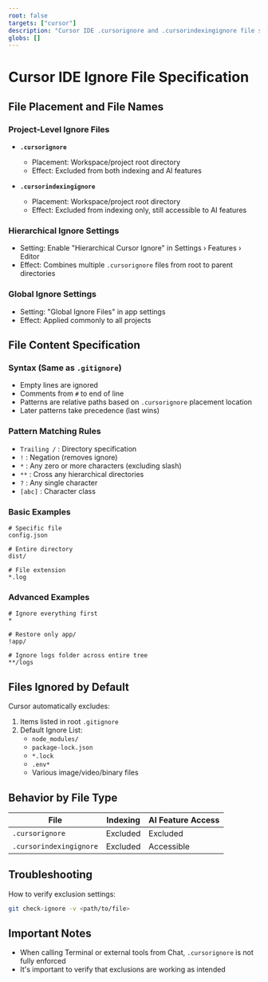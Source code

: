 ```yaml
---
root: false
targets: ["cursor"]
description: "Cursor IDE .cursorignore and .cursorindexingignore file specification"
globs: []
---
```


# Cursor IDE Ignore File Specification

## File Placement and File Names

### Project-Level Ignore Files
- **`.cursorignore`** 
  - Placement: Workspace/project root directory
  - Effect: Excluded from both indexing and AI features

- **`.cursorindexingignore`**
  - Placement: Workspace/project root directory  
  - Effect: Excluded from indexing only, still accessible to AI features

### Hierarchical Ignore Settings
- Setting: Enable "Hierarchical Cursor Ignore" in Settings › Features › Editor
- Effect: Combines multiple `.cursorignore` files from root to parent directories

### Global Ignore Settings
- Setting: "Global Ignore Files" in app settings
- Effect: Applied commonly to all projects

## File Content Specification

### Syntax (Same as `.gitignore`)
- Empty lines are ignored
- Comments from `#` to end of line
- Patterns are relative paths based on `.cursorignore` placement location
- Later patterns take precedence (last wins)

### Pattern Matching Rules
- `Trailing /` : Directory specification
- `!` : Negation (removes ignore)
- `*` : Any zero or more characters (excluding slash)
- `**` : Cross any hierarchical directories
- `?` : Any single character
- `[abc]` : Character class

### Basic Examples
```
# Specific file
config.json

# Entire directory
dist/

# File extension
*.log
```

### Advanced Examples
```
# Ignore everything first
*

# Restore only app/
!app/

# Ignore logs folder across entire tree
**/logs
```

## Files Ignored by Default

Cursor automatically excludes:
1. Items listed in root `.gitignore`
2. Default Ignore List:
   - `node_modules/`
   - `package-lock.json`
   - `*.lock`
   - `.env*`
   - Various image/video/binary files

## Behavior by File Type

| File                       | Indexing | AI Feature Access |
|----------------------------|----------|-------------------|
| `.cursorignore`            | Excluded | Excluded          |
| `.cursorindexingignore`    | Excluded | Accessible        |

## Troubleshooting

How to verify exclusion settings:
```bash
git check-ignore -v <path/to/file>
```

## Important Notes
- When calling Terminal or external tools from Chat, `.cursorignore` is not fully enforced
- It's important to verify that exclusions are working as intended